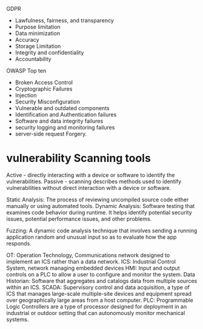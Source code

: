 GDPR
- Lawfulness, fairness, and transparency
- Purpose limitation
- Data minimization
- Accuracy
- Storage Limitation
- Integrity and confidentiality
- Accountability

OWASP Top ten
- Broken Access Control
- Cryptographic Failures
- Injection
- Security Misconfiguration
- Vulnerable and outdated components
- Identification and Authentication failures
- Software and data integrity failures
- security logging and monitoring failures
- server-side request Forgery. 

# vulnerability Scanning tools
Active - directly interacting with a device or software to identify the vulnerabilities.
Passive - scanning describes methods used to identify vulnerabilities without direct interaction with a device or software. 


Static Analysis: The process of reviewing uncompiled source code either manually or using automated tools. 
Dynamic Analysis: Software testing that examines code behavior during runtime. It helps identify potential security issues, potential performance issues, and other problems.

Fuzzing: A dynamic code analysis technique that involves sending a running application random and unusual input so as to evaluate how the app responds.

OT: Operation Technology, Communications network designed to implement an ICS rather than a data network. 
ICS: Industrial Control System, network managing embedded devices 
HMI: Input and output controls on a PLC to allow a user to configure and monitor the system. 
Data Historian: Software that aggregates and catalogs data from multiple sources within an ICS. 
SCADA: Supervisory control and data acquisition, a type of ICS that manages large-scale multiple-site devices and equipment spread over geographically large areas from a host computer. 
PLC: Programmable Logic Controllers are a type of processor designed for deployment in an industrial or outdoor setting that can autonomously monitor mechanical systems. 
